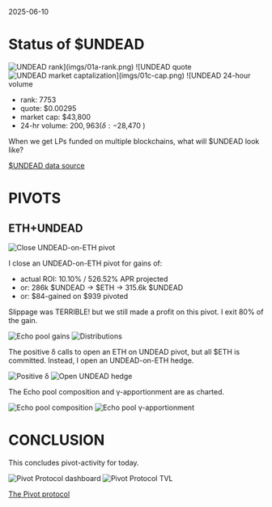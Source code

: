 2025-06-10 

# Status of $UNDEAD 

![$UNDEAD rank](imgs/01a-rank.png) 
![$UNDEAD quote](imgs/01b-quote.png) 
![$UNDEAD market captalization](imgs/01c-cap.png) 
![$UNDEAD 24-hour volume](imgs/01d-vol.png) 

* rank: 7753 
* quote: $0.00295 
* market cap: $43,800 
* 24-hr volume: $200,963 (δ: -$28,470 ) 

When we get LPs funded on multiple blockchains, what will $UNDEAD look like? 

[$UNDEAD data source](https://www.coingecko.com/en/coins/undead-blocks) 

# PIVOTS

## ETH+UNDEAD

![Close UNDEAD-on-ETH pivot](imgs/02a-close-undead-pivot.png)

I close an UNDEAD-on-ETH pivot for gains of:

* actual ROI: 10.10% / 526.52% APR projected
* or: 286k $UNDEAD -> $ETH -> 315.6k $UNDEAD
* or: $84-gained on $939 pivoted

Slippage was TERRIBLE! but we still made a profit on this pivot. I exit 80% of the gain.

![Echo pool gains](imgs/02b-echo-gains.png)
![Distributions](imgs/02c-dists.png)

The positive δ calls to open an ETH on UNDEAD pivot, but all $ETH is committed. Instead, I open an UNDEAD-on-ETH hedge.

![Positive δ](imgs/03a-pos.png) 
![Open UNDEAD hedge](imgs/03b-open-undead-hedge.png) 

The Echo pool composition and γ-apportionment are as charted. 

![Echo pool composition](imgs/04a-comp.png) 
![Echo pool γ-apportionment](imgs/04b-apport.png) 
# CONCLUSION 

This concludes pivot-activity for today. 

![Pivot Protocol dashboard](imgs/05a-dash.png) 
![Pivot Protocol TVL](imgs/05b-tvl.png) 

[The Pivot protocol](https://pivoteur.github.io/#) 
